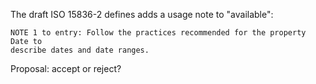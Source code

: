 The draft ISO 15836-2 defines adds a usage note to "available":

    NOTE 1 to entry: Follow the practices recommended for the property Date to
    describe dates and date ranges.

Proposal: accept or reject?
